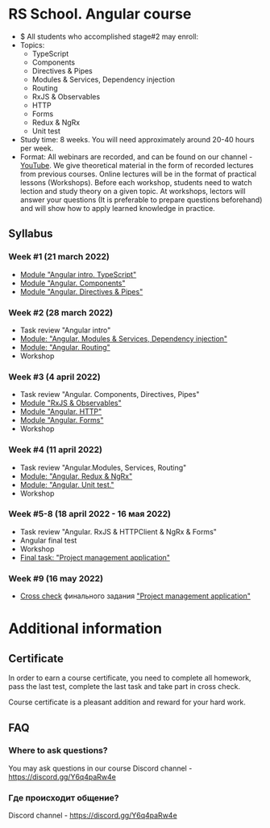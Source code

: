 # RS School. Angular course
- $ All students who accomplished stage#2 may enroll: 
- Topics:
    - TypeScript
    - Components
    - Directives & Pipes
    - Modules & Services, Dependency injection
    - Routing
    - RxJS & Observables
    - HTTP
    - Forms
    - Redux & NgRx
    - Unit test
- Study time: 8 weeks. You will need approximately around 20-40 hours per week.
- Format: All webinars are recorded, and can be found on our channel - [YouTube](https://youtube.com/c/rollingscopesschool).
  We give theoretical material in the form of recorded lectures from previous courses.
  Online lectures will be in the format of practical lessons (Workshops).
  Before each workshop, students need to watch lection and study theory on a given topic.
  At workshops, lectors will answer your questions (It is preferable to prepare questions beforehand) and will show how to apply learned knowledge in practice.

## Syllabus
### Week #1 (21 march 2022)
- [Module "Angular intro. TypeScript"](modules/intro/)
- [Module "Angular. Components"](modules/components/)
- [Module "Angular. Directives & Pipes"](modules/directives-and-pipes/)

### Week #2 (28 march 2022)
- Task review "Angular intro"
- [Module: "Angular. Modules & Services, Dependency injection"](modules/modules-and-services/)
- [Module: "Angular. Routing"](modules/routing/)
- Workshop

### Week #3 (4 april 2022)
- Task review "Angular. Components, Directives, Pipes"
- [Module "RxJS & Observables"](modules/rxjs/)
- [Module "Angular. HTTP"](modules/http/)
- [Module "Angular. Forms"](modules/forms/)
- Workshop

### Week #4 (11 april 2022)
- Task review "Angular.Modules, Services, Routing"
- [Module: "Angular. Redux & NgRx"](modules/redux/)
- [Module: "Angular. Unit test."](modules/unit-test/)
- Workshop

### Week #5-8 (18 april 2022 - 16 мая 2022)
- Task review "Angular. RxJS & HTTPClient & NgRx & Forms"
- Angular final test
- Workshop
- [Final task: "Project management application"](https://github.com/rolling-scopes-school/tasks/tree/master/tasks/project-management-application)

### Week #9 (16 may 2022)
- [Cross check](https://docs.rs.school/#/cross-check-flow) финального задания ["Project management application"](https://github.com/rolling-scopes-school/tasks/tree/master/tasks/project-management-application)

# Additional information
## Certificate
In order to earn a course certificate, you need to complete all homework, pass the last test, complete the last task and take part in cross check.

Course certificate is a pleasant addition and reward for your hard work.

## FAQ
### Where to ask questions?
You may ask questions in our course Discord channel - https://discord.gg/Y6q4paRw4e

### Где происходит общение?
Discord channel - https://discord.gg/Y6q4paRw4e
 
